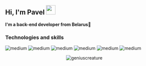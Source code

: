 ## Hi, I'm Pavel <img src="https://raw.githubusercontent.com/MartinHeinz/MartinHeinz/master/wave.gif" width="30px">

**I'm a back-end developer from Belarus🙂**

### Technologies and skills
<p align="left">
<img alt="medium" src="https://img.shields.io/badge/Laravel-FF2D20?style=flat&logo=laravel&logoColor=white" />
<img alt="medium" src="https://img.shields.io/badge/PHP-777BB4?style=flat&logo=php&logoColor=white" />
<img alt="medium" src="https://img.shields.io/badge/JavaScript-F7DF1E?style=flat&logo=javascript&logoColor=white" />
<img alt="medium" src="https://img.shields.io/badge/MySQL-005C84?style=flat&logo=mysql&logoColor=white" />
<img alt="medium" src="https://img.shields.io/badge/Docker-2CA5E0?style=flat&logo=docker&logoColor=white" />
<img alt="medium" src="https://img.shields.io/badge/GitHub-100000?style=flat&logo=github&logoColor=white" />
</p>

<p align="center">
  <img src="https://github-readme-stats.vercel.app/api/top-langs?username=geniuscreature&show_icons=true&layout=compact&theme=tokyonight" alt="geniuscreature" />
</p>
